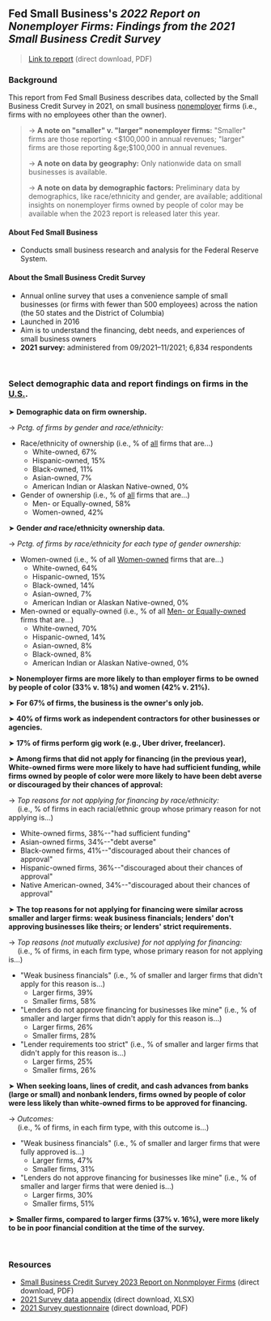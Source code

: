 <br>

## Fed Small Business's *2022 Report on Nonemployer Firms: Findings from the 2021 Small Business Credit Survey*

> [Link to report](https://www.fedsmallbusiness.org/-/media/project/smallbizcredittenant/fedsmallbusinesssite/fedsmallbusiness/files/2022/2022-sbcs-nonemployer-firms.pdf?sc_lang=en&hash=72E038B7A92A51CE35ADBD66C8DBEB12) (direct download, PDF) 

### Background

This report from Fed Small Business describes data, collected by the Small Business Credit Survey in 2021, on small business <ins>nonemployer</ins> firms (i.e., firms with no employees other than the owner).  

> &rarr; **A note on "smaller" v. "larger" nonemployer firms:** "Smaller" firms are those reporting <$100,000 in annual revenues; "larger" firms are those reporting &ge;$100,000 in annual revenues.  
> 
> &rarr; **A note on data by geography:** Only nationwide data on small businesses is available.     
> 
> &rarr; **A note on data by demographic factors:** Preliminary data by demographics, like race/ethnicity and gender, are available; additional insights on nonemployer firms owned by people of color may be available when the 2023 report is released later this year.   

#### About Fed Small Business   

- Conducts small business research and analysis for the Federal Reserve System.       

#### About the Small Business Credit Survey   

- Annual online survey that uses a convenience sample of small businesses (or firms with fewer than 500 employees) across the nation (the 50 states and the District of Columbia)
- Launched in 2016    
- Aim is to understand the financing, debt needs, and experiences of small business owners    
- **2021 survey:** administered from 09/2021&ndash;11/2021; 6,834 respondents    

<br> 

### Select demographic data and report findings on firms in the <ins>U.S.</ins>.    

&#10148; **Demographic data on firm ownership.**    

&rarr; *Pctg. of firms by gender and race/ethnicity:*  
  - Race/ethnicity of ownership (i.e., % of <ins>all</ins> firms that are...)   
    - White-owned, 67%    
    - Hispanic-owned, 15%   
    - Black-owned, 11%    
    - Asian-owned, 7%    
    - American Indian or Alaskan Native-owned, 0%    
  - Gender of ownership (i.e., % of <ins>all</ins> firms that are...)      
    - Men- or Equally-owned, 58%    
    - Women-owned, 42%    

&#10148; **Gender *and* race/ethnicity ownership data.**     

&rarr; *Pctg. of firms by race/ethnicity for each type of gender ownership:*  
  - Women-owned (i.e., % of all <ins>Women-owned</ins> firms that are...)       
    - White-owned, 64%  
    - Hispanic-owned, 15%   
    - Black-owned, 14%      
    - Asian-owned, 7%   
    - American Indian or Alaskan Native-owned, 0%      
  - Men-owned or equally-owned (i.e., % of all <ins>Men- or Equally-owned</ins> firms that are...)          
    - White-owned, 70%  
    - Hispanic-owned, 14%  
    - Asian-owned, 8%      
    - Black-owned, 8%         
    - American Indian or Alaskan Native-owned, 0%  

&#10148; **Nonemployer firms are more likely to than employer firms to be owned by people of color (33% v. 18%) and women (42% v. 21%).**   

&#10148; **For 67% of firms, the business is the owner's only job.**    

&#10148; **40% of firms work as independent contractors for other businesses or agencies.**     

&#10148; **17% of firms perform gig work (e.g., Uber driver, freelancer).**   

&#10148; **Among firms that did not apply for financing (in the previous year), White-owned firms were more likely to have had sufficient funding, while firms owned by people of color were more likely to have been debt averse or discouraged by their chances of approval:**     

&rarr; *Top reasons for not applying for financing by race/ethnicity:*  
&ensp;&ensp; (i.e., % of firms in each racial/ethnic group whose primary reason for not applying is...)
  - White-owned firms, 38%--"had sufficient funding"    
  - Asian-owned firms, 34%--"debt averse"   
  - Black-owned firms, 41%--"discouraged about their chances of approval"  
  - Hispanic-owned firms, 36%--"discouraged about their chances of approval"    
  - Native American-owned, 34%--"discouraged about their chances of approval"   

&#10148; **The top reasons for not applying for financing were similar across smaller and larger firms: weak business financials; lenders' don't approving businesses like theirs; or lenders' strict requirements.**    

&rarr; *Top reasons (not mutually exclusive) for not applying for financing:*    
&ensp;&ensp; (i.e., % of firms, in each firm type, whose primary reason for not applying is...)   
  - "Weak business financials" (i.e., % of smaller and larger firms that didn't apply for this reason is...)           
    - Larger firms, 39%   
    - Smaller firms, 58%   
  - "Lenders do not approve financing for businesses like mine" (i.e., % of smaller and larger firms that didn't apply for this reason is...)            
    - Larger firms, 26%   
    - Smaller firms, 28%   
  - "Lender requirements too strict" (i.e., % of smaller and larger firms that didn't apply for this reason is...)          
    - Larger firms, 25%  
    - Smaller firms, 26%   

&#10148; **When seeking loans, lines of credit, and cash advances from banks (large or small) and nonbank lenders, firms owned by people of color were less likely than white-owned firms to be approved for financing.**  

&rarr; *Outcomes:*    
&ensp;&ensp; (i.e., % of firms, in each firm type, with this outcome is...)   
  - "Weak business financials" (i.e., % of smaller and larger firms that were fully approved is...)           
    - Larger firms, 47%   
    - Smaller firms, 31%   
  - "Lenders do not approve financing for businesses like mine" (i.e., % of smaller and larger firms that were denied is...)            
    - Larger firms, 30%   
    - Smaller firms, 51%   

&#10148; **Smaller firms, compared to larger firms (37% v. 16%), were more likely to be in poor financial condition at the time of the survey.**  

<br>  

### Resources

-	[Small Business Credit Survey 2023 Report on Nonmployer Firms](https://www.fedsmallbusiness.org/-/media/project/smallbizcredittenant/fedsmallbusinesssite/fedsmallbusiness/files/2022/2022-sbcs-nonemployer-firms.pdf?sc_lang=en&hash=72E038B7A92A51CE35ADBD66C8DBEB12) (direct download, PDF)
-	[2021 Survey data appendix](https://www.fedsmallbusiness.org/-/media/project/smallbizcredittenant/fedsmallbusinesssite/fedsmallbusiness/files/2022/sbcs-nonemployer-firms-appendix-2021.xlsx?sc_lang=en&hash=A43B603EC8076D6B090AE3908149341B) (direct download, XLSX)
-	[2021 Survey questionnaire](https://www.fedsmallbusiness.org/-/media/project/smallbizcredittenant/fedsmallbusinesssite/fedsmallbusiness/files/2021/2021-sbcs-questionnaire.pdf) (direct download, PDF)  
